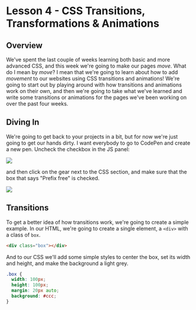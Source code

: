 # Lesson 4 - CSS Transitions, Transformations & Animations 

## Overview

We've spent the last couple of weeks learning both basic and more advanced CSS, and this week we're going to make our pages *move*. What do I mean by *move*? I mean that we're going to learn about how to add *movement* to our websites using CSS transitions and animations! We're going to start out by playing around with how transitions and animations work on their own, and then we're going to take what we've learned and write some transitions or animations for the pages we've been working on over the past four weeks.

## Diving In

We're going to get back to your projects in a bit, but for now we're just going to get our hands dirty. I want everybody to go to CodePen and create a new pen. Uncheck the checkbox in the JS panel:

![](http://f.cl.ly/items/2n1z1d2c1m3p0Y121j2l/Screen-Shot-2013-12-02-at-7.52.32-PM.jpg)

and then click on the gear next to the CSS section, and make sure that the box that says "Prefix free" is checked.

![](http://f.cl.ly/items/3s3C2r281s193P1V2g0z/Screen-Shot-2013-12-02-at-8.00.30-PM.jpg)

## Transitions

To get a better idea of how transitions work, we're going to create a simple example. In our HTML, we're going to create a single element, a `<div>` with a class of `box`.

``` html
<div class="box"></div>
```

And to our CSS we'll add some simple styles to center the box, set its width and height, and make the background a light grey.

``` css
.box {
  width: 100px;
  height: 100px;
  margin: 20px auto;
  background: #ccc;
}
```






